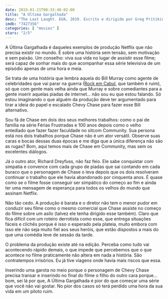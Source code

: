 ```yaml
---
date: 2019-01-21T00:33:48-02:00
title: "A Última Gargalhada"
desc: "The Last Laught. EUA, 2019. Escrito e dirigido por Greg Pritikin. Com Chevy Chase, Richard Dreyfuss, Andie MacDowell."
imdb: "7427356"
categories: [ "movies" ]
stars: "2/5"
---
```

A Última Gargalhada é daqueles exemplos de produção Netflix que não precisa existir no mundo. É sobre uma história sem tensão, sem motivação e sem paixão. Um conselho: viva sua vida no lugar de assistir esse filme; será capaz de sonhar mais do que acompanhar essa série televisiva de um episódio apenas de uma hora e meia.

Se trata de uma história que lembra aquela do Bill Murray como agente de celebridades que vai parar na guerra ([Rock em Cabul](/rock-em-cabul), que também é ruim), só que com gente mais velha ainda que Murray e sobre comediantes para a gente inserir aquelas piadas de internet... não sou eu que estou falando. Só estou imaginando o que alguém da produção deve ter argumentado para tirar a ideia do papel e escalado Chevy Chase para fazer esse Bill alternativo.

Sou fã de Chase em dois dos seus melhores trabalhos: como o pai de família na série Férias Frustradas e 100 anos depois como o velho entediado que fazer fazer faculdade no sitcom Community. Sua persona está nos dois trabalhos porque Chase não é um ator versátil. Observe suas caras e bocas dessas duas épocas e me diga que a única diferença não são as rugas? Bom, aqui temos mais de Chase em Community, mas sem os excelentes diálogos.

Já o outro ator, Richard Dreyfuss, não faz feio. Ele sabe conquistar com simpatia e convence com cada grupo de piadas que sai contando em cada buraco que o personagem de Chase o leva depois que os dois resolveram continuar o trabalho que ele havia abandonado por cinquenta anos. É quase como se o filme fosse conseguir ser simpático do começo ao fim e ainda ter uma mensagem de esperança para todos os velhos do mundo que assinam Netflix.

Não tão cedo. A produção é barata e o diretor não tem o menor pudor em conduzir seu filme como o mesmo comercial que Chase assiste no começo do filme sobre um asilo (talvez ele tenha dirigido esse também). Claro que fica difícil com um roteiro derrotista como esse, que entrega situações fáceis e clichês porque é isso o esperado pela plateia, muito embora com isso ele não seja muito fiel aos seus heróis, que estão dispostos a mais do que uma comédia leve de sessão da tarde.

O problema da produção existe até na edição. Perceba como tudo vai acontecendo rápido demais, o que impede que percebemos que o que acontece no filme praticamente não altera em nada a história. São contratempos irrisórios. Eu já tive viagens onde havia mais riscos que essa.

Inserindo uma garota no meio porque o personagem de Chevy Chase precisa transar e inserindo no final do filme o filho do outro cara porque... bom, sei lá por que, A Última Gargalhada é pior do que começar uma série que você não vai gostar. No pior dos casos só terá perdido uma hora da sua vida em um piloto ruim.
